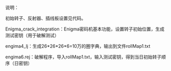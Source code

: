 说明：

初始转子、反射器、插线板设置见代码。

Enigma_crack_integration：Enigma密码机基本功能，设置转子初始位置，生成测试密钥（用于破解测试）

engima4_lj：生成26\*26\*26\*6=10万的圈字典，输出到文件rollMap1.txt

engima6.rej：破解程序，导入rollMap1.txt，输入测试密钥，得到当日初始转子顺序（日密钥）


